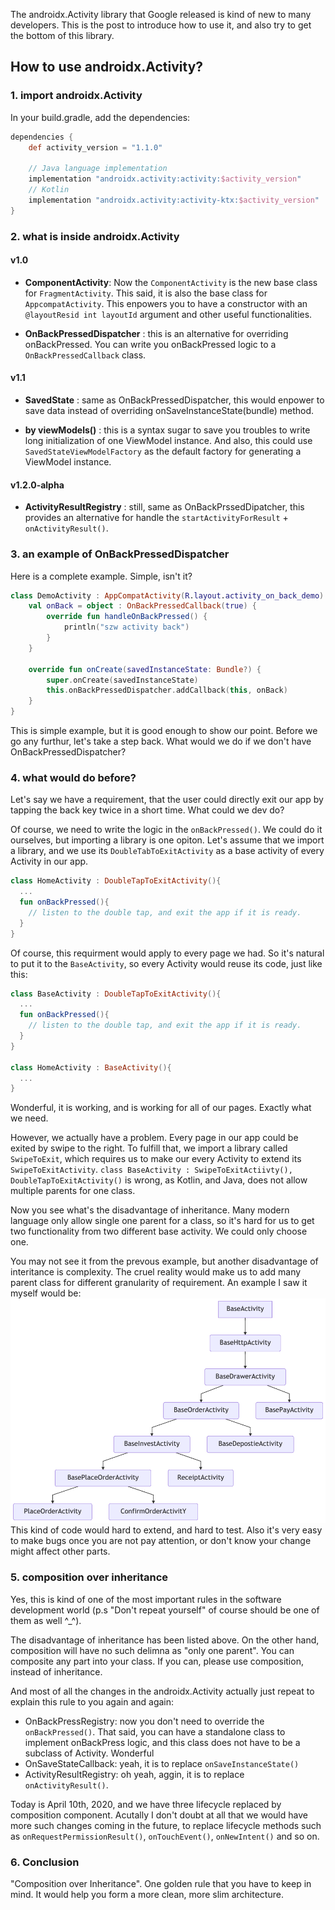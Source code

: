 
The androidx.Activity library that Google released is kind of new to many developers. This is the post to introduce how to use it, and also try to get the bottom of this library. 

## How to use androidx.Activity?

### 1. import androidx.Activity
In your build.gradle, add the dependencies:

```groovy
dependencies {
    def activity_version = "1.1.0"

    // Java language implementation
    implementation "androidx.activity:activity:$activity_version"
    // Kotlin
    implementation "androidx.activity:activity-ktx:$activity_version"
}
```

### 2. what is inside androidx.Activity

#### v1.0
* **ComponentActivity**:  Now the `ComponentActivity` is the new base class for `FragmentActivity`. This said, it is also the base class for `AppcompatActivity`. This enpowers you to have a constructor with an `@layoutResid int layoutId` argument and other useful functionalities. 
  
* **OnBackPressedDispatcher** : this is an alternative for overriding onBackPressed. You can write you onBackPressed logic to a `OnBackPressedCallback` class.


#### v1.1

* **SavedState** : same as OnBackPressedDispatcher, this would enpower to save data instead of overriding onSaveInstanceState(bundle) method.

* **by viewModels()** : this is a syntax sugar to save you troubles to write long initialization of one ViewModel instance. And also, this could use `SavedStateViewModelFactory` as the default factory for generating a ViewModel instance.


#### v1.2.0-alpha 
* **ActivityResultRegistry** : still, same as OnBackPrssedDipatcher, this provides an alternative for handle the `startActivityForResult` + `onActivityResult()`.


### 3. an example of OnBackPressedDispatcher

Here is a complete example. Simple, isn't it?

```kotlin
class DemoActivity : AppCompatActivity(R.layout.activity_on_back_demo) {
    val onBack = object : OnBackPressedCallback(true) {
        override fun handleOnBackPressed() {
            println("szw activity back")
        }
    }

    override fun onCreate(savedInstanceState: Bundle?) {
        super.onCreate(savedInstanceState)
        this.onBackPressedDispatcher.addCallback(this, onBack)
    }
}
```

This is simple example, but it is good enough to show our point. 
Before we go any furthur, let's take a step back. What would we do if we don't have OnBackPressedDispatcher?

### 4. what would do before?
Let's say we have a requirement, that the user could directly exit our app by tapping the back key twice in a short time. What could we dev do?

Of course, we need to write the logic in the `onBackPressed()`. We could do it ourselves, but importing a library is one opiton. Let's assume that we import a library, and we use its `DoubleTabToExitActivity` as a base activity of every Activity in our app.

```kotlin
class HomeActivity : DoubleTapToExitActivity(){
  ...
  fun onBackPressed(){
    // listen to the double tap, and exit the app if it is ready.
  }
}
```

Of course, this requirment would apply to every page we had. So it's natural to put it to the `BaseActivity`, so every Activity would reuse its code, just like this:

```kotlin
class BaseActivity : DoubleTapToExitActivity(){
  ...
  fun onBackPressed(){
    // listen to the double tap, and exit the app if it is ready.
  }
}

class HomeActivity : BaseActivity(){
  ...
}
```

Wonderful, it is working, and is working for all of our pages. Exactly what we need. 

However, we actually have a problem. Every page in our app could be exited by swipe to the right. To fulfill that, we import a library called `SwipeToExit`, which requires us to make our every Activity to extend its `SwipeToExitActivity`.
`class BaseActivity : SwipeToExitActiivty(), DoubleTapToExitActivity()` is wrong, as Kotlin, and Java, does not allow multiple parents for one class. 

Now you see what's the disadvantage of inheritance. Many modern language only allow single one parent for a class, so it's hard for us to get two functionality from two different base activity. We could only choose one. 

You may not see it from the prevous example, but another disadvantage of interitance is complexity. The cruel reality would make us to add many parent class for different granularity of requirement. An example I saw it myself would be:
![complex inheritance](_image/2020-04-09-complex-parents.png)
This kind of code would hard to extend, and hard to test. Also it's very easy to make bugs once you are not pay attention, or don't know your change might affect other parts.

### 5. composition over inheritance
Yes, this is kind of one of the most important rules in the software development world (p.s "Don't repeat yourself" of course should be one of them as well ^_^).

The disadvantage of inheritance has been listed above. On the other hand, composition will have no such delimna as "only one parent". You can composite any part into your class. If you can, please use composition, instead of inheritance.

And most of all the changes in the androidx.Activity actually just repeat to explain this rule to you again and again:
* OnBackPressRegistry: now you don't need to override the `onBackPressed()`. That said, you can have a standalone class to implement onBackPress logic, and this class does not have to be a subclass of Activity. Wonderful
* OnSaveStateCallback: yeah, it is to replace `onSaveInstanceState()`
* ActivityResultRegistry: oh yeah, aggin, it is to replace `onActivityResult()`.
  
Today is April 10th, 2020, and we have three lifecycle replaced by composition component. Acutally I don't doubt at all that we would have more such changes coming in the future, to replace lifecycle methods such as `onRequestPermissionResult()`, `onTouchEvent()`, `onNewIntent()` and so on.  

### 6. Conclusion
"Composition over Inheritance". One golden rule that you have to keep in mind. It would help you form a  more clean, more slim architecture. 
